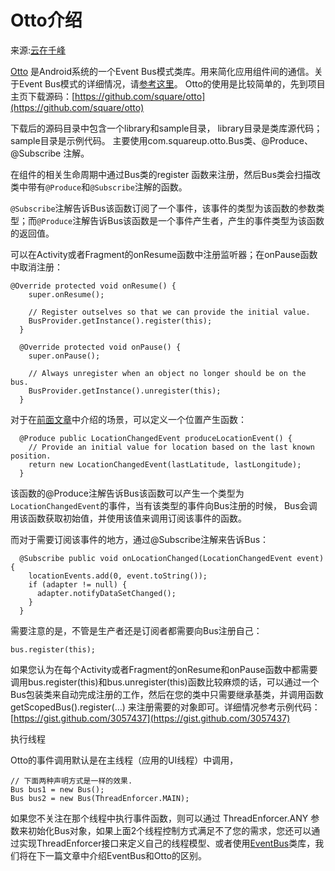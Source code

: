 # Otto介绍

来源:[云在千峰](http://blog.chengyunfeng.com/?p=450#ixzz2mbSOkNrD)

[Otto](https://github.com/square/otto) 是Android系统的一个Event Bus模式类库。用来简化应用组件间的通信。关于Event Bus模式的详细情况，请[参考这里](http://yunfeng.sinaapp.com/?p=449)。
Otto的使用是比较简单的，先到项目主页下载源码：[https://github.com/square/otto](https://github.com/square/otto)

下载后的源码目录中包含一个library和sample目录， library目录是类库源代码；sample目录是示例代码。
主要使用com.squareup.otto.Bus类、@Produce、 @Subscribe 注解。

在组件的相关生命周期中通过Bus类的register 函数来注册，然后Bus类会扫描改类中带有`@Produce`和`@Subscribe`注解的函数。

`@Subscribe`注解告诉Bus该函数订阅了一个事件，该事件的类型为该函数的参数类型；而`@Produce`注解告诉Bus该函数是一个事件产生者，产生的事件类型为该函数的返回值。

可以在Activity或者Fragment的onResume函数中注册监听器；在onPause函数中取消注册：

```
@Override protected void onResume() {
    super.onResume();
 
    // Register outselves so that we can provide the initial value.
    BusProvider.getInstance().register(this);
  }
 
  @Override protected void onPause() {
    super.onPause();
 
    // Always unregister when an object no longer should be on the bus.
    BusProvider.getInstance().unregister(this);
  }

```

对于在[前面文章](http://yunfeng.sinaapp.com/?p=449)中介绍的场景，可以定义一个位置产生函数：

```
  @Produce public LocationChangedEvent produceLocationEvent() {
    // Provide an initial value for location based on the last known position.
    return new LocationChangedEvent(lastLatitude, lastLongitude);
  }
```

该函数的@Produce注解告诉Bus该函数可以产生一个类型为`LocationChangedEvent`的事件，当有该类型的事件向Bus注册的时候， Bus会调用该函数获取初始值，并使用该值来调用订阅该事件的函数。

而对于需要订阅该事件的地方，通过@Subscribe注解来告诉Bus：


```
  @Subscribe public void onLocationChanged(LocationChangedEvent event) {
    locationEvents.add(0, event.toString());
    if (adapter != null) {
      adapter.notifyDataSetChanged();
    }
  }
```

需要注意的是，不管是生产者还是订阅者都需要向Bus注册自己：

```
bus.register(this);
```

如果您认为在每个Activity或者Fragment的onResume和onPause函数中都需要调用bus.register(this)和bus.unregister(this)函数比较麻烦的话，可以通过一个Bus包装类来自动完成注册的工作，然后在您的类中只需要继承基类，并调用函数getScopedBus().register(…) 来注册需要的对象即可。详细情况参考示例代码：[https://gist.github.com/3057437](https://gist.github.com/3057437)

执行线程

Otto的事件调用默认是在主线程（应用的UI线程）中调用，

```
// 下面两种声明方式是一样的效果.
Bus bus1 = new Bus();
Bus bus2 = new Bus(ThreadEnforcer.MAIN);
```

如果您不关注在那个线程中执行事件函数，则可以通过 ThreadEnforcer.ANY 参数来初始化Bus对象，如果上面2个线程控制方式满足不了您的需求，您还可以通过实现ThreadEnforcer接口来定义自己的线程模型、或者使用[EventBus](https://github.com/greenrobot/EventBus)类库，我们将在下一篇文章中介绍EventBus和Otto的区别。